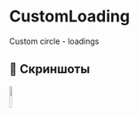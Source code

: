 # CustomLoading
Custom circle - loadings

## 📸 Скриншоты

<p float="left">
  <img src="https://drive.google.com/uc?export=view&id=1S-1EG15UAJI1a9HtKgzjjaVUSa0kmW3Q" width="10%" />
</p>

